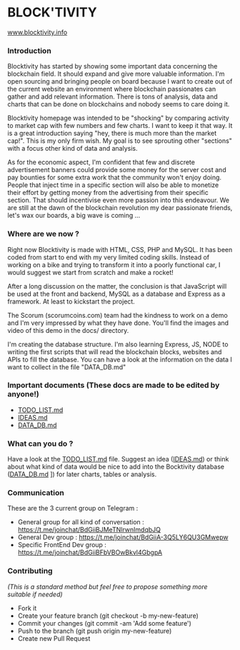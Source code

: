 # BLOCK'TIVITY 

www.blocktivity.info

### Introduction

Blocktivity has started by showing some important data concerning the blockchain field. It should expand and give more valuable information. I'm open sourcing and bringing people on board because I want to create out of the current website an environment where blockchain passionates can gather and add relevant information. There is tons of analysis, data and charts that can be done on blockchains and nobody seems to care doing it. 

Blocktivity homepage was intended to be "shocking" by comparing activity to market cap with few numbers and few charts. I want to keep it that way. It is a great introduction saying "hey, there is much more than the market cap!". This is my only firm wish. My goal is to see sprouting other "sections" with a focus other kind of data and analysis. 

As for the economic aspect, I'm confident that few and discrete advertisement banners could provide some money for the server cost and pay bounties for some extra work that the community won't enjoy doing. People that inject time in a specific section will also be able to monetize their effort by getting money from the advertising from their specific section. That should incentivise even more passion into this endeavour.  We are still at the dawn of the blockchain revolution my dear passionate friends, let's wax our boards, a big wave is coming ... 

### Where are we now ?

Right now Blocktivity is made with HTML, CSS, PHP and MySQL. It has been coded from start to end with my very limited coding skills. Instead of working on a bike and trying to transform it into a poorly functional car, I would suggest we start from scratch and make a rocket!

After a long discussion on the matter, the conclusion is that JavaScript will be used at the front and backend, MySQL as a database and Express as a framework. At least to kickstart the project. 
 
The Scorum (scorumcoins.com) team had the kindness to work on a demo and I'm very impressed by what they have done. You'll find the images and video of this demo in the docs/ directory. 

I'm creating the database structure. 
I'm also learning Express, JS, NODE to writing the first scripts that will read the blockchain blocks, websites and APIs to fill the database. You can have a look at the information on the data I want to collect in the file "DATA_DB.md"

### Important documents (These docs are made to be edited by anyone!) 

- [TODO_LIST.md](https://github.com/EstefanTT/blocktivity/blob/master/TODO_LIST.md) 
- [IDEAS.md](https://github.com/EstefanTT/blocktivity/blob/master/TODO_LIST.md)   
- [DATA_DB.md](https://github.com/EstefanTT/blocktivity/blob/master/DATA_DB.md)   

### What can you do ? 

Have a look at the [TODO_LIST.md](https://github.com/EstefanTT/blocktivity/blob/master/TODO_LIST.md) file. Suggest an idea ([IDEAS.md](https://github.com/EstefanTT/blocktivity/blob/master/TODO_LIST.md)) or think about what kind of data would be nice to add into the Bocktivity database ([DATA_DB.md](https://github.com/EstefanTT/blocktivity/blob/master/DATA_DB.md) ]) for later charts, tables or analysis. 

### Communication 

These are the 3 current group on Telegram :

 - General group for all kind of conversation : https://t.me/joinchat/BdGiiBJMeTNlrwnImdqbJQ
 - General Dev group : https://t.me/joinchat/BdGiiA-3Q5LY6QU3GMwepw
 - Specific FrontEnd Dev group : https://t.me/joinchat/BdGiiBFbVBOwBkvl4GbgpA

### Contributing

*(This is a standard method but feel free to propose something more suitable if needed)*

 - Fork it
 - Create your feature branch (git checkout -b my-new-feature)
 - Commit your changes (git commit -am 'Add some feature')
 - Push to the branch (git push origin my-new-feature)
 - Create new Pull Request
